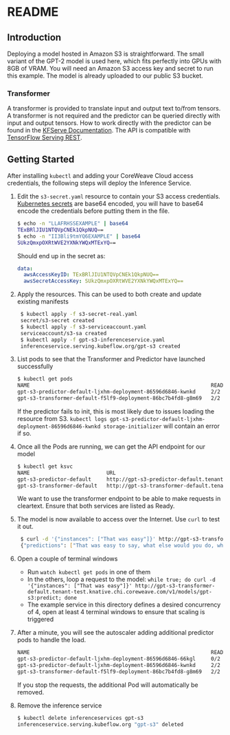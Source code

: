 # README

## Introduction

Deploying a model hosted in Amazon S3 is straightforward. The small variant of the GPT-2 model is used here, which fits perfectly into GPUs with 8GB of VRAM. You will need an Amazon S3 access key and secret to run this example. The model is already uploaded to our public S3 bucket.

### Transformer

A transformer is provided to translate input and output text to/from tensors. A transformer is not required and the predictor can be queried directly with input and output tensors. How to work directly with the predictor can be found in the [KFServe Documentation](https://github.com/kubeflow/kfserving/tree/master/docs/samples/tensorflow). The API is compatible with [TensorFlow Serving REST](https://www.tensorflow.org/tfx/serving/api_rest).

## Getting Started

After installing `kubectl` and adding your CoreWeave Cloud access credentials, the following steps will deploy the Inference Service.

1. Edit the `s3-secret.yaml` resource to contain your S3 access credentials. [Kubernetes secrets](https://kubernetes.io/docs/concepts/configuration/secret/) are base64 encoded, you will have to base64 encode the credentials before putting them in the file.

   ```bash
   $ echo -n "LLAFRHSSEXAMPLE" | base64
   TExBRlJIU1NTQVpCNEk1QkpNUQ==
   $ echo -n "II3Bli9tmYQ6EXAMPLE" | base64
   SUkzQmxpOXRtWVE2YXNkYWQxMTExYQ==
   ```

   Should end up in the secret as:

   ```yaml
   data:
     awsAccessKeyID: TExBRlJIU1NTQVpCNEk1QkpNUQ==
     awsSecretAccessKey: SUkzQmxpOXRtWVE2YXNkYWQxMTExYQ==
   ```

2. Apply the resources. This can be used to both create and update existing manifests

   ```bash
    $ kubectl apply -f s3-secret-real.yaml
    secret/s3-secret created
    $ kubectl apply -f s3-serviceaccount.yaml
    serviceaccount/s3-sa created
    $ kubectl apply -f gpt-s3-inferenceservice.yaml
    inferenceservice.serving.kubeflow.org/gpt-s3 created
   ```

3. List pods to see that the Transformer and Predictor have launched successfully

   ```bash
   $ kubectl get pods
   NAME                                                           READY   STATUS    RESTARTS   AGE
   gpt-s3-predictor-default-ljxhm-deployment-86596d6846-kwnkd     2/2     Running   0          34s
   gpt-s3-transformer-default-f5lf9-deployment-86bc7b4fd8-g8m69   2/2     Running   0          34s
   ```

   If the predictor fails to init, this is most likely due to issues loading the resource from S3. `kubectl logs gpt-s3-predictor-default-ljxhm-deployment-86596d6846-kwnkd storage-initializer` will contain an error if so.

4. Once all the Pods are running, we can get the API endpoint for our model

   ```bash
   $ kubectl get ksvc
   NAME                         URL                                                                       LATESTCREATED                      LATESTREADY                        READY   REASON
   gpt-s3-predictor-default     http://gpt-s3-predictor-default.tenant-test.knative.chi.coreweave.com     gpt-s3-predictor-default-ljxhm     gpt-s3-predictor-default-ljxhm     True
   gpt-s3-transformer-default   http://gpt-s3-transformer-default.tenant-test.knative.chi.coreweave.com   gpt-s3-transformer-default-f5lf9   gpt-s3-transformer-default-f5lf9   True
   ```

   We want to use the transformer endpoint to be able to make requests in cleartext. Ensure that both services are listed as Ready.

5. The model is now available to access over the Internet. Use `curl` to test it out.

   ```bash
    $ curl -d '{"instances": ["That was easy"]}' http://gpt-s3-transformer-default.tenant-test.knative.chi.coreweave.com/v1/models/gpt-s3:predict
    {"predictions": ["That was easy to say, what else would you do, what would you do, would you say to your daughter and say to her, 'Where is the work you're doing, where is the work you're working on, and how are you doing it?' and she was like, 'I'm not going to be here, I can't do it!' and she became, you know, frustrated. And I think there's a different type of anxiety. There's this self-pity that comes in, and that's also why they call their child a 'brilliant' child.\n\nShe was always saying that when she was a little girl, there was something really important to do. But she really doesn't go. She knows that whatever she does, when she's ready, she's going to go into any school or program and that she's going to do. And she really needs to do that, because it's just so much more exciting to her now.\n\nIt made her less able to put her mind at the 'solution' to her child's difficulties \u2013 even as she had more opportunities than I or anyone could ever do, and at a time when we were trying a lot of things to find the balance in the world. And I"]}
   ```

6. Open a couple of terminal windows
   * Run `watch kubectl get pods` in one of them
   * In the others, loop a request to the model: `while true; do curl -d '{"instances": ["That was easy"]}' http://gpt-s3-transformer-default.tenant-test.knative.chi.coreweave.com/v1/models/gpt-s3:predict; done`
   * The example service in this directory defines a desired concurrency of 4, open at least 4 terminal windows to ensure that scaling is triggered
7. After a minute, you will see the autoscaler adding additional predictor pods to handle the load.

   ```bash
   NAME                                                           READY   STATUS            RESTARTS   AGE
   gpt-s3-predictor-default-ljxhm-deployment-86596d6846-66kgl     0/2     PodInitializing   0          27s
   gpt-s3-predictor-default-ljxhm-deployment-86596d6846-kwnkd     2/2     Running           0          14m
   gpt-s3-transformer-default-f5lf9-deployment-86bc7b4fd8-g8m69   2/2     Running           0          14m
   ```

   If you stop the requests, the additional Pod will automatically be removed.

8. Remove the inference service

   ```bash
   $ kubectl delete inferenceservices gpt-s3                                                                 git:(add-btc|✚1…
   inferenceservice.serving.kubeflow.org "gpt-s3" deleted
   ```

